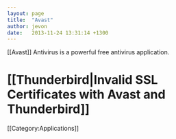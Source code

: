 ```yaml
---
layout: page
title:  "Avast"
author: jevon
date:   2013-11-24 13:31:14 +1300
---
```


[[Avast]] Antivirus is a powerful free antivirus application.

# [[Thunderbird|Invalid SSL Certificates with Avast and Thunderbird]]

[[Category:Applications]]